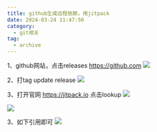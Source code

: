 ```yaml
---
title: github生成远程依赖，用jitpack
date: 2024-03-24 11:47:50
category:
  - git相关
tag:
  - archive
---
```


1、github网站，点击releases
https://github.com
![](https://upload-images.jianshu.io/upload_images/5526061-20a4020666729b6d.png?imageMogr2/auto-orient/strip%7CimageView2/2/w/1240)

2、打tag update release
![](https://upload-images.jianshu.io/upload_images/5526061-37cacdbb0b833755.png?imageMogr2/auto-orient/strip%7CimageView2/2/w/1240)

3、打开官网
https://jitpack.io
点击lookup
![](https://upload-images.jianshu.io/upload_images/5526061-78ba9d8a854c859a.png?imageMogr2/auto-orient/strip%7CimageView2/2/w/1240)

![](https://upload-images.jianshu.io/upload_images/5526061-0273668a3509beba.png?imageMogr2/auto-orient/strip%7CimageView2/2/w/1240)

3、如下引用即可
![](https://upload-images.jianshu.io/upload_images/5526061-7367f5a667011ddc.png?imageMogr2/auto-orient/strip%7CimageView2/2/w/1240)
